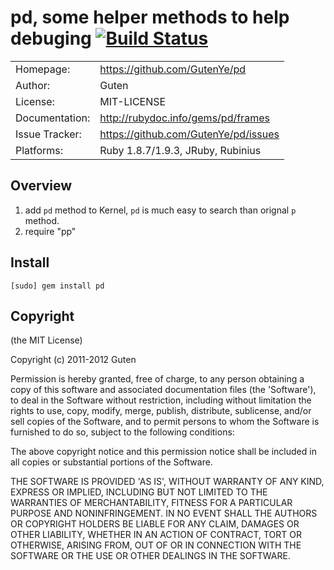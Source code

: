 # pd, some helper methods to help debuging [![Build Status](https://secure.travis-ci.org/GutenYe/pd.png)](http://travis-ci.org/GutenYe/pd)

|                |                                      |
|----------------|--------------------------------------|
| Homepage:      | https://github.com/GutenYe/pd        |
| Author:	       | Guten                                |
| License:       | MIT-LICENSE                          |
| Documentation: | http://rubydoc.info/gems/pd/frames   |
| Issue Tracker: | https://github.com/GutenYe/pd/issues |
| Platforms:     | Ruby 1.8.7/1.9.3, JRuby, Rubinius    |

Overview
--------

1. add `pd` method to Kernel, `pd` is much easy to search than orignal `p` method.
2. require "pp"

Install
----------

	[sudo] gem install pd

Copyright
---------

(the MIT License)

Copyright (c) 2011-2012 Guten

Permission is hereby granted, free of charge, to any person obtaining a copy of this software and associated documentation files (the 'Software'), to deal in the Software without restriction, including without limitation the rights to use, copy, modify, merge, publish, distribute, sublicense, and/or sell copies of the Software, and to permit persons to whom the Software is furnished to do so, subject to the following conditions:

The above copyright notice and this permission notice shall be included in all copies or substantial portions of the Software.

THE SOFTWARE IS PROVIDED 'AS IS', WITHOUT WARRANTY OF ANY KIND, EXPRESS OR IMPLIED, INCLUDING BUT NOT LIMITED TO THE WARRANTIES OF MERCHANTABILITY, FITNESS FOR A PARTICULAR PURPOSE AND NONINFRINGEMENT.  IN NO EVENT SHALL THE AUTHORS OR COPYRIGHT HOLDERS BE LIABLE FOR ANY CLAIM, DAMAGES OR OTHER LIABILITY, WHETHER IN AN ACTION OF CONTRACT, TORT OR OTHERWISE, ARISING FROM, OUT OF OR IN CONNECTION WITH THE SOFTWARE OR THE USE OR OTHER DEALINGS IN THE SOFTWARE.
